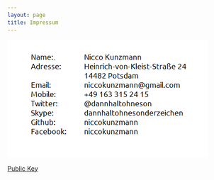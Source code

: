 ```yaml
---
layout: page
title: Impressum
---
```


[![Impressum](impressum.png)](impressum.png)

[Public Key](Nicco-Kunzmann-(0xCD8BC346)-pub.asc)